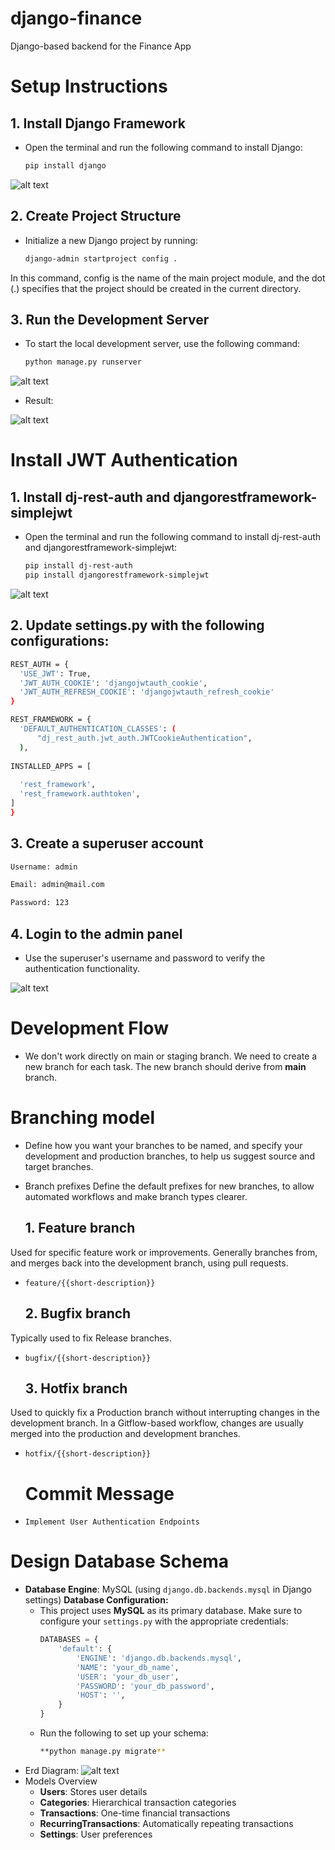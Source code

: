 # django-finance
Django-based backend for the Finance App


# Setup Instructions

## 1. Install Django Framework
- Open the terminal and run the following command to install Django:
 
  ```bash
  pip install django
  ```
![alt text](pip_install_django.png)  

## 2. Create Project Structure
- Initialize a new Django project by running:
  
  ```bash
  django-admin startproject config .
  ```  

In this command, config is the name of the main project module, and the dot (.) specifies that the project should be created in the current directory.
  
## 3. Run the Development Server
- To start the local development server, use the following command:
 
  ```bash
  python manage.py runserver
  ```
  
![alt text](run_server.png)

- Result: 

![alt text](result.png)

# Install JWT Authentication

## 1. Install dj-rest-auth and djangorestframework-simplejwt
- Open the terminal and run the following command to install dj-rest-auth and djangorestframework-simplejwt:
 
  ```bash
  pip install dj-rest-auth
  pip install djangorestframework-simplejwt
  ```
![alt text](simple_jwt.png) 

## 2. Update settings.py with the following configurations:
 
  ```bash
  REST_AUTH = {
    'USE_JWT': True,
    'JWT_AUTH_COOKIE': 'djangojwtauth_cookie',
    'JWT_AUTH_REFRESH_COOKIE': 'djangojwtauth_refresh_cookie'
}

REST_FRAMEWORK = {
    'DEFAULT_AUTHENTICATION_CLASSES': (
        "dj_rest_auth.jwt_auth.JWTCookieAuthentication",
    ),
      
INSTALLED_APPS = [      
    
    'rest_framework',
    'rest_framework.authtoken',
]
}
  ```

## 3. Create a superuser account
 
  ```bash
  Username: admin

  Email: admin@mail.com

  Password: 123
  ```

## 4. Login to the admin panel
- Use the superuser's username and password to verify the authentication functionality.
 
![alt text](api_token.png) 

# Development Flow

- We don't work directly on main or staging branch. We need to create a new branch for each task. The new branch should derive from **main** branch.

# Branching model

- Define how you want your branches to be named, and specify your development and production branches, to help us suggest source and target branches.

- Branch prefixes Define the default prefixes for new branches, to allow automated workflows and make branch types clearer.

  ## 1. Feature branch
 Used for specific feature work or improvements. Generally branches from, and merges back into the development branch, using pull requests.
- ```feature/{{short-description}}```

  ## 2. Bugfix branch
 Typically used to fix Release branches.
- ```bugfix/{{short-description}}```

   ## 3. Hotfix branch
 Used to quickly fix a Production branch without interrupting changes in the development branch. In a Gitflow-based workflow, changes are usually merged into the production and development branches.
- ```hotfix/{{short-description}}```

  # Commit Message
- ```Implement User Authentication Endpoints```

# Design Database Schema
- **Database Engine**: MySQL (using `django.db.backends.mysql` in Django settings)
    **Database Configuration:**
    + This project uses **MySQL** as its primary database. Make sure to configure your `settings.py` with the appropriate credentials:
      ```python
      DATABASES = {
          'default': {
              'ENGINE': 'django.db.backends.mysql',
              'NAME': 'your_db_name',
              'USER': 'your_db_user',
              'PASSWORD': 'your_db_password',
              'HOST': '',
          }
      }
    + Run the following to set up your schema:
      ```bash
      **python manage.py migrate**
      ```
- Erd Diagram:
![alt text](ERD.png)
- Models Overview
    + **Users**: Stores user details
    + **Categories**: Hierarchical transaction categories
    + **Transactions**: One-time financial transactions
    + **RecurringTransactions**: Automatically repeating transactions
    + **Settings**: User preferences
